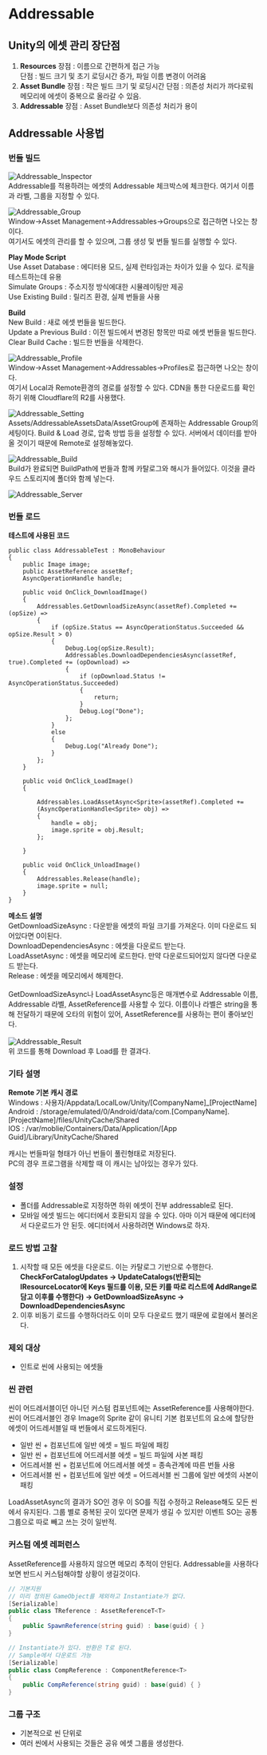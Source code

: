 # Addressable

## Unity의 에셋 관리 장단점
1. **Resources**
장점 : 이름으로 간편하게 접근 가능   
단점 : 빌드 크기 및 초기 로딩시간 증가, 파일 이름 변경이 어려움   
2. **Asset Bundle**
장점 : 작은 빌드 크기 및 로딩시간
단점 : 의존성 처리가 까다로워 메모리에 에셋이 중복으로 올라갈 수 있음.
3. **Addressable**
장점 : Asset Bundle보다 의존성 처리가 용이

## Addressable 사용법
### 번들 빌드
![Addressable_Inspector](/images/AddressableInspector.PNG)   
Addressable를 적용하려는 에셋의 Addressable 체크박스에 체크한다.
여기서 이름과 라벨, 그룹을 지정할 수 있다.   

![Addressable_Group](/images/AddressableGroup.PNG)   
Window->Asset Management->Addressables->Groups으로 접근하면 나오는 창이다.   
여기서도 에셋의 관리를 할 수 있으며, 그룹 생성 및 번들 빌드를 실행할 수 있다.   

**Play Mode Script**   
Use Asset Database : 에디터용 모드, 실제 런타임과는 차이가 있을 수 있다. 로직을 테스트하는데 유용   
Simulate Groups : 주소지정 방식에대한 시뮬레이팅만 제공   
Use Existing Build : 릴리즈 환경, 실제 번들을 사용   

**Build**   
New Build : 새로 에셋 번들을 빌드한다.   
Update a Previous Build : 이전 빌드에서 변경된 항목만 따로 에셋 번들을 빌드한다.   
Clear Build Cache : 빌드한 번들을 삭제한다.   

![Addressable_Profile](/images/AddressableProfile.PNG)   
Window->Asset Management->Addressables->Profiles로 접근하면 나오는 창이다.   
여기서 Local과 Remote환경의 경로를 설정할 수 있다. CDN을 통한 다운로드를 확인하기 위해 Cloudflare의 R2를 사용했다.   

![Addressable_Setting](/images/AddressableSetting.PNG)   
Assets/AddressableAssetsData/AssetGroup에 존재하는 Addressable Group의 세팅이다. Build & Load 경로, 압축 방법 등을 설정할 수 있다. 서버에서 데이터를 받아올 것이기 때문에 Remote로 설정해놓았다.   

![Addressable_Build](/images/AddressableBuild.PNG)   
Build가 완료되면 BuildPath에 번들과 함께 카탈로그와 해시가 들어있다. 이것을 클라우드 스토리지에 폴더와 함께 넣는다.

![Addressable_Server](/images/AddressableServer.PNG)

### 번들 로드
**테스트에 사용된 코드**   
```
public class AddressableTest : MonoBehaviour
{
    public Image image;
    public AssetReference assetRef;
    AsyncOperationHandle handle;
    
    public void OnClick_DownloadImage()
    {
        Addressables.GetDownloadSizeAsync(assetRef).Completed += (opSize) =>
        {
            if (opSize.Status == AsyncOperationStatus.Succeeded && opSize.Result > 0)
            {
                Debug.Log(opSize.Result);
                Addressables.DownloadDependenciesAsync(assetRef, true).Completed += (opDownload) =>
                {
                    if (opDownload.Status != AsyncOperationStatus.Succeeded)
                    {
                        return;
                    }
                    Debug.Log("Done");
                };
            }
            else
            {
                Debug.Log("Already Done");
            }
        };
    }

    public void OnClick_LoadImage()
    {
       
        Addressables.LoadAssetAsync<Sprite>(assetRef).Completed +=
        (AsyncOperationHandle<Sprite> obj) =>
        {
            handle = obj;
            image.sprite = obj.Result;
        };

    }

    public void OnClick_UnloadImage()
    {
        Addressables.Release(handle);
        image.sprite = null;
    }
}
```
**메소드 설명**   
GetDownloadSizeAsync : 다운받을 에셋의 파일 크기를 가져온다. 이미 다운로드 되어있다면 0이된다.   
DownloadDependenciesAsync : 에셋을 다운로드 받는다.   
LoadAssetAsync : 에셋을 메모리에 로드한다. 만약 다운로드되어있지 않다면 다운로드 받는다.   
Release : 에셋을 메모리에서 해제한다.   
<br/>
GetDownloadSizeAsync나 LoadAssetAsync등은 매개변수로 Addressable 이름, Addressable 라벨, AssetReference를 사용할 수 있다. 이름이나 라벨은 string을 통해 전달하기 때문에 오타의 위험이 있어, AssetReference를 사용하는 편이 좋아보인다.   
<br/>
![Addressable_Result](/images/AddressableResult.PNG)   
위 코드를 통해 Download 후 Load를 한 결과다.   

### 기타 설명
**Remote 기본 캐시 경로**   
Windows : 사용자/Appdata/LocalLow/Unity/[CompanyName]_[ProjectName]   
Android : /storage/emulated/0/Android/data/com.[CompanyName].[ProjectName]/files/UnityCache/Shared   
IOS : /var/moblie/Containers/Data/Application/[App Guid]/Library/UnityCache/Shared

캐시는 번들파일 형태가 아닌 번들이 풀린형태로 저장된다.   
PC의 경우 프로그램을 삭제할 때 이 캐시는 남아있는 경우가 있다.   

### 설정

- 폴더를 Addressable로 지정하면 하위 에셋이 전부 addressable로 된다.
- 모바일 에셋 빌드는 에디터에서 호환되지 않을 수 있다. 아마 이거 때문에 에디터에서 다운로드가 안 된듯. 에디터에서 사용하려면 Windows로 하자.

### 로드 방법 고찰

1. 시작할 때 모든 에셋을 다운로드. 이는 카탈로그 기반으로 수행한다. **CheckForCatalogUpdates → UpdateCatalogs(반환되는 IResourceLocator에 Keys 필드를 이용, 모든 키를 따로 리스트에 AddRange로 담고 이후를 수행한다) → GetDownloadSizeAsync → DownloadDependenciesAsync**
2. 이후 비동기 로드를 수행하더라도 이미 모두 다운로드 했기 때문에 로컬에서 불러온다.

### 제외 대상

- 인트로 씬에 사용되는 에셋들

### 씬 관련

씬이 어드레서블이던 아니던 커스텀 컴포넌트에는 AssetReference를 사용해야한다. 씬이 어드레서블인 경우 Image의 Sprite 같이 유니티 기본 컴포넌트의 요소에 할당한 에셋이 어드레서블일 때 번들에서 로드하게된다.

- 일반 씬 + 컴포넌트에 일반 에셋 = 빌드 파일에 패킹
- 일반 씬 + 컴포넌트에 어드레서블 에셋 = 빌드 파일에 사본 패킹
- 어드레서블 씬 + 컴포넌트에 어드레서블 에셋 = 종속관계에 따른 번들 사용
- 어드레서블 씬 + 컴포넌트에 일반 에셋 = 어드레서블 씬 그룹에 일반 에셋의 사본이 패킹

LoadAssetAsync의 결과가 SO인 경우 이 SO를 직접 수정하고 Release해도 모든 씬에서 유지된다. 그룹 별로 중복된 곳이 있다면 문제가 생길 수 있지만 이벤트 SO는 공통 그룹으로 따로 빼고 쓰는 것이 일반적.

### 커스텀 에셋 레퍼런스

AssetReference를 사용하지 않으면 메모리 추적이 안된다. Addressable을 사용하다보면 반드시 커스텀해야할 상황이 생길것이다.

```csharp
// 기본지원
// 미리 정의된 GameObject를 제외하고 Instantiate가 없다.
[Serializable]
public class TReference : AssetReferenceT<T>
{
    public SpawnReference(string guid) : base(guid) { }
}

// Instantiate가 있다. 반환은 T로 된다.
// Sample에서 다운로드 가능
[Serializable]
public class CompReference : ComponentReference<T>
{
    public CompReference(string guid) : base(guid) { }
}
```

### 그룹 구조

- 기본적으로 씬 단위로
- 여러 씬에서 사용되는 것들은 공유 에셋 그룹을 생성한다.